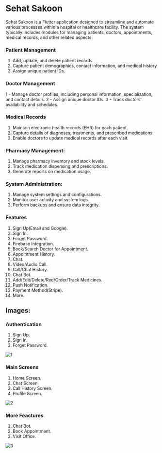 # Sehat Sakoon

Sehat Sakoon is a Flutter application designed to streamline and automate various processes within a hospital or healthcare facility. The system typically includes modules for managing patients, doctors, appointments, medical records, and other related aspects.

### Patient Management

1.  Add, update, and delete patient records.
2.  Capture patient demographics, contact information, and medical history
3.  Assign unique patient IDs.

### Doctor Management
1 - Manage doctor profiles, including personal information, specialization, and contact details.
2 - Assign unique doctor IDs.
3 - Track doctors' availability and schedules.

### Medical Records

1.  Maintain electronic health records (EHR) for each patient.
2.  Capture details of diagnoses, treatments, and prescribed medications.
3.  Enable doctors to update medical records after each visit.

### Pharmacy Management:

1.  Manage pharmacy inventory and stock levels.
2.  Track medication dispensing and prescriptions.
3.  Generate reports on medication usage.

### System Administration:

1.  Manage system settings and configurations.
2.  Monitor user activity and system logs.
3.  Perform backups and ensure data integrity.

### Features

1.  Sign Up(Email and Google).
2.  Sign In.
3.  Forget Password.
4.  Firebase Integration.
5.  Book/Search Doctor for Appointment.
6.  Appointment History.
7.  Chat.
8.  Video/Audio Call.
9.  Call/Chat History.
10.  Chat Bot.
11.  Add/Edit/Delete/Red/Order/Track Medicines.
12.  Push Notification.
13.  Payment Method(Stripe).
14.  More.

## Images:
### Authentication

1.  Sign Up.
2.  Sign In.
3.  Forget Password.

![1](https://github.com/ZaidAhmed404/hospital-management-system-flutter-app/assets/123987830/8aaf5bfe-afe8-4c8b-9abb-f98a73b25894)

### Main Screens

1.  Home Screen.
2.  Chat Screen.
3.  Call History Screen.
4.  Profile Screen.

![2](https://github.com/ZaidAhmed404/hospital-management-system-flutter-app/assets/123987830/54d5aae0-f1d6-4b58-b007-8745863c5919)

### More Feactures

1.  Chat Bot.
2.  Book Appointment.
3.  Visit Office.

![3](https://github.com/ZaidAhmed404/hospital-management-system-flutter-app/assets/123987830/581d9bce-81ca-4c85-9807-f3359504b120)


